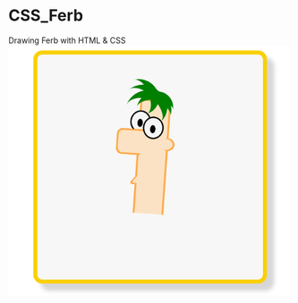 # CSS_Ferb
Drawing Ferb with HTML &amp; CSS
<img src="https://github.com/Elsha3er117/CSS_Ferb/blob/main/preview.png">
